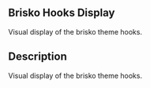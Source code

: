 ## Brisko Hooks Display
Visual display of the brisko theme hooks.

## Description
Visual display of the brisko theme hooks.
